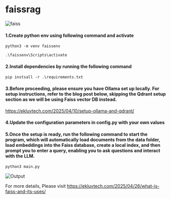 # faissrag
![faiss](https://github.com/user-attachments/assets/1ad84434-7dbb-4c1d-87fb-64835247f428)


#### 1.Create python env using following command and activate
  ``python3 -m venv faissenv``

  ``.\faissenv\Scripts\activate``
  
#### 2.Install dependencies by running the following command
  ``pip instsall -r .\requirements.txt``

#### 3.Before proceeding, please ensure you have Ollama set up locally. For setup instructions, refer to the blog post below, skipping the Qdrant setup section as we will be using Faiss vector DB instead.
  https://ekluvtech.com/2025/04/10/setup-ollama-and-qdrant/
  
#### 4.Update the configuration parameters in config.py with your own values
  
#### 5.Once the setup is ready, run the following command to start the program, which will automatically load documents from the data folder, load embeddings into the Faiss database, create a local index, and then prompt you to enter a query, enabling you to ask questions and interact with the LLM.
  ``python3 main.py``

![Output](https://github.com/user-attachments/assets/1197cd4e-19d7-447e-9fd1-0b49ad1695ac)

For more details, Please visit https://ekluvtech.com/2025/04/26/what-is-faiss-and-its-uses/
